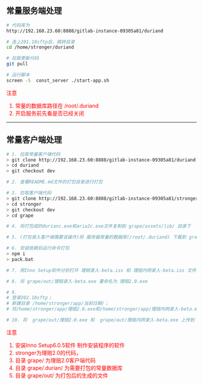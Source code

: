 ## 常量服务端处理
```bash
# 代码库为
http://192.168.23.60:8888/gitlab-instance-09305a81/duriand

# 连上201.18sftp后，跳转目录
cd /home/stronger/duriand

# 拉取更新代码
git pull

# 运行脚本
screen -S  const_server ./start-app.sh

```

<font style="color:red">
注意

1. 常量的数据库路径在 /root/.duriand
2. 开启服务前先看是否已经关闭

</font>


----
## 常量客户端处理
```bash
# 1. 拉取常量客户端代码
> git clone http://192.168.23.60:8888/gitlab-instance-09305a81/duriand
> cd duriand
> git checkout dev 

# 2. 查看README.md文件的打包目录进行打包

# 3. 拉取客户端代码
> git clone http://192.168.23.60:8888/gitlab-instance-09305a81/stronger
> cd stronger
> git checkout dev 
> cd grape

# 4. 将打包成的durianc.exe和aria2c.exe文件复制到 grape/assets/lib/ 目录下

# 5. (打包录入客户端需要该操作)将 服务器常量的数据库(/root/.duriand) 下载到 grape/.durian/

# 6. 安装依赖后运行命令打包
> npm i
> pack.bat

# 7. 用Inno Setup软件分别打开 理赔录入-beta.iss 和 理赔内网录入-beta.iss 文件，左上角点击Build → Compile 后等待编译完成

# 8. 将 grape/out/理赔录入-beta.exe 重命名为 理赔2.0.exe

# 9. 
# 登录202.18sftp；
# 新建目录 /home/stronger/app/当前日期/；
# 将/home/stronger/app/理赔2.0.exe和/home/stronger/app/理赔内网录入-beta.exe备份到/home/stronger/app/当前日期/

# 10. 将  grape/out/理赔2.0.exe 和  grape/out/理赔内网录入-beta.exe 上传到 /home/stronger/app/ 
```

<font style="color:red">
注意

1. 安装Inno Setup6.0.5软件 制作安装程序的软件
1. stronger为理赔2.0的代码，
2. 目录 grape/ 为理赔2.0客户端代码
3. 目录 grape/.durian/ 为需要打包的常量数据库
4. 目录 grape/out/ 为打包后的生成的文件

</font>